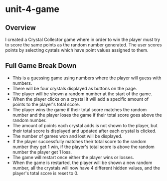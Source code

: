 # unit-4-game

## Overview
I created a Crystal Collector game where in order to win the player must try to score the same points as the random number generated. The user scores points by selecting cystals which have point values assigned to them.



## Full Game Break Down
* This is a guessing game using numbers where the player will guess with numbers.
* There will be four crystals displayed as buttons on the page.
* The player will be shown a random number at the start of the game.
* When the player clicks on a crystal it will add a specific amount of points to the player's total score.
* The player wins the game if their total score matches the random number and the player loses the game if their total score goes above the random number.
* The amount of points each crystal adds is not shown to the player, but their total score is displayed and updated after each crystal is clicked.
* The number of games won and lost will be displayed.
* If the player successfully matches their total score to the random number they get 1 win, if the player's total score is above the random number the player get 1 loss.
* The game will restart once either the player wins or losses.
* When the game is restarted, the player will be shown a new random number, all the crystals will now have 4 different hidden values, and the player's total score is reset to 0.